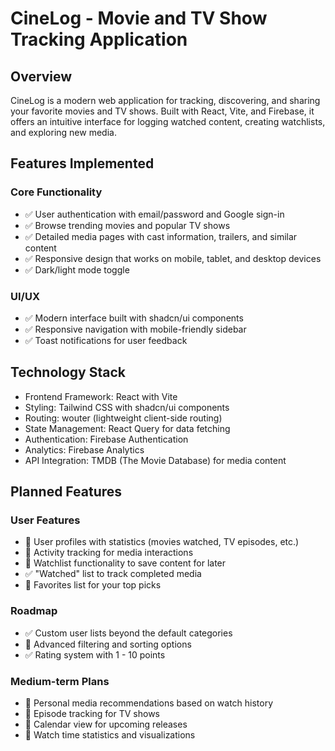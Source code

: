 # CineLog - Movie and TV Show Tracking Application

## Overview

CineLog is a modern web application for tracking, discovering, and sharing your favorite movies and TV shows. Built with React, Vite, and Firebase, it offers an intuitive interface for logging watched content, creating watchlists, and exploring new media.

## Features Implemented

### Core Functionality
- ✅ User authentication with email/password and Google sign-in
- ✅ Browse trending movies and popular TV shows
- ✅ Detailed media pages with cast information, trailers, and similar content
- ✅ Responsive design that works on mobile, tablet, and desktop devices
- ✅ Dark/light mode toggle

### UI/UX
- ✅ Modern interface built with shadcn/ui components
- ✅ Responsive navigation with mobile-friendly sidebar
- ✅ Toast notifications for user feedback

## Technology Stack
- Frontend Framework: React with Vite
- Styling: Tailwind CSS with shadcn/ui components
- Routing: wouter (lightweight client-side routing)
- State Management: React Query for data fetching
- Authentication: Firebase Authentication
- Analytics: Firebase Analytics
- API Integration: TMDB (The Movie Database) for media content

## Planned Features

### User Features
- 🔄 User profiles with statistics (movies watched, TV episodes, etc.)
- 🔄 Activity tracking for media interactions
- 🔄 Watchlist functionality to save content for later
- ✅ "Watched" list to track completed media
- 🔄 Favorites list for your top picks

### Roadmap
- ✅ Custom user lists beyond the default categories
- 🔄 Advanced filtering and sorting options
- ✅ Rating system with 1 - 10 points 

### Medium-term Plans
- 🔄 Personal media recommendations based on watch history
- 🔄 Episode tracking for TV shows
- 🔄 Calendar view for upcoming releases
- 🔄 Watch time statistics and visualizations
